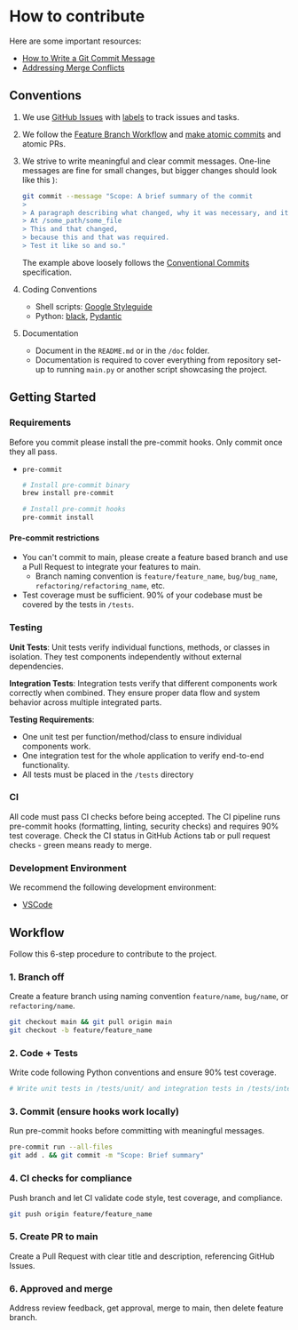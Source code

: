 # How to contribute

Here are some important resources:

- [How to Write a Git Commit Message](https://cbea.ms/git-commit/)
- [Addressing Merge Conflicts](https://docs.github.com/en/pull-requests/collaborating-with-pull-requests/addressing-merge-conflicts)

## Conventions

<!-- markdownlint-disable MD033 -->
<p>

1. We use [GitHub Issues](https://github.com/rodrigobdz/hugging-face-voice-assistant/issues) with [labels](https://github.com/rodrigobdz/hugging-face-voice-assistant/issues/labels) to track issues and tasks.

2. We follow the [Feature Branch Workflow](https://www.atlassian.com/git/tutorials/comparing-workflows/feature-branch-workflow) and [make atomic commits](https://dev.to/samuelfaure/how-atomic-git-commits-dramatically-increased-my-productivity-and-will-increase-yours-too-4a84) and atomic PRs.

3. We strive to write meaningful and clear commit messages. One-line messages are fine for small changes, but bigger changes should look like this ):

    ```sh
    git commit --message "Scope: A brief summary of the commit
    >
    > A paragraph describing what changed, why it was necessary, and its impact.
    > At /some_path/some_file
    > This and that changed,
    > because this and that was required.
    > Test it like so and so."
    ```

    The example above loosely follows the [Conventional Commits](https://www.conventionalcommits.org/en/v1.0.0/) specification.

4. Coding Conventions

   - Shell scripts: [Google Styleguide](https://google.github.io/styleguide/shellguide.html)
   - Python: [black](https://black.readthedocs.io/en/stable/), [Pydantic](https://docs.pydantic.dev/latest/)

5. Documentation

    - Document in the ```README.md``` or in the ```/doc``` folder.
    - Documentation is required to cover everything from repository set-up to running ```main.py``` or another script showcasing the project.

## Getting Started

### Requirements

Before you commit please install the pre-commit hooks. Only commit once they all pass.

- `pre-commit`

  ```sh
  # Install pre-commit binary
  brew install pre-commit

  # Install pre-commit hooks
  pre-commit install
  ```

#### Pre-commit restrictions

- You can't commit to main, please create a feature based branch and use a Pull Request to integrate your features to main.
  - Branch naming convention is ```feature/feature_name```, ```bug/bug_name```, ```refactoring/refactoring_name```, etc.
- Test coverage must be sufficient. 90% of your codebase must be covered by the tests in ```/tests```.

### Testing

**Unit Tests**: Unit tests verify individual functions, methods, or classes in isolation. They test components independently without external dependencies.

**Integration Tests**: Integration tests verify that different components work correctly when combined. They ensure proper data flow and system behavior across multiple integrated parts.

**Testing Requirements**:
- One unit test per function/method/class to ensure individual components work.
- One integration test for the whole application to verify end-to-end functionality.
- All tests must be placed in the ```/tests``` directory

### CI

All code must pass CI checks before being accepted. The CI pipeline runs pre-commit hooks (formatting, linting, security checks) and requires 90% test coverage. Check the CI status in GitHub Actions tab or pull request checks - green means ready to merge.


### Development Environment

We recommend the following development environment:

- [VSCode](https://code.visualstudio.com)

## Workflow

Follow this 6-step procedure to contribute to the project.

### 1. Branch off
Create a feature branch using naming convention `feature/name`, `bug/name`, or `refactoring/name`.

```sh
git checkout main && git pull origin main
git checkout -b feature/feature_name
```

### 2. Code + Tests
Write code following Python conventions and ensure 90% test coverage.

```sh
# Write unit tests in /tests/unit/ and integration tests in /tests/integration/
```

### 3. Commit (ensure hooks work locally)
Run pre-commit hooks before committing with meaningful messages.

```sh
pre-commit run --all-files
git add . && git commit -m "Scope: Brief summary"
```

### 4. CI checks for compliance
Push branch and let CI validate code style, test coverage, and compliance.

```sh
git push origin feature/feature_name
```

### 5. Create PR to main
Create a Pull Request with clear title and description, referencing GitHub Issues.

### 6. Approved and merge
Address review feedback, get approval, merge to main, then delete feature branch.

